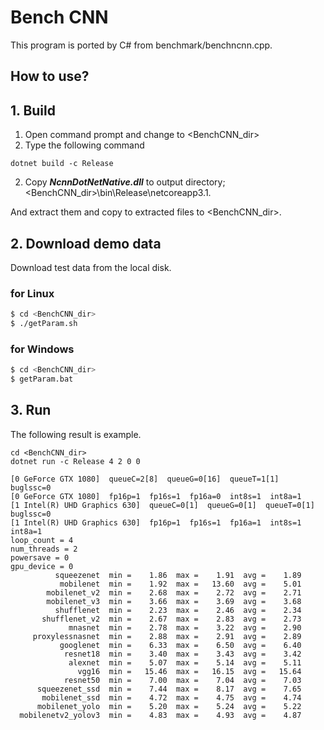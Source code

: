 ﻿# Bench CNN
  
This program is ported by C# from benchmark/benchncnn.cpp.

## How to use? 
 
## 1. Build 
 
1. Open command prompt and change to &lt;BenchCNN_dir&gt; 
1. Type the following command 
```` 
dotnet build -c Release 
```` 
2. Copy ***NcnnDotNetNative.dll*** to output directory; &lt;BenchCNN_dir&gt;\bin\Release\netcoreapp3.1. 
 
And extract them and copy to extracted files to &lt;BenchCNN_dir&gt;. 

## 2. Download demo data

Download test data from the local disk.

### for Linux

````bash
$ cd <BenchCNN_dir>
$ ./getParam.sh
````

### for Windows

````bash
$ cd <BenchCNN_dir>
$ getParam.bat
````
 
## 3. Run 
 
The following result is example. 
 
```` 
cd <BenchCNN_dir> 
dotnet run -c Release 4 2 0 0

[0 GeForce GTX 1080]  queueC=2[8]  queueG=0[16]  queueT=1[1]  buglssc=0
[0 GeForce GTX 1080]  fp16p=1  fp16s=1  fp16a=0  int8s=1  int8a=1
[1 Intel(R) UHD Graphics 630]  queueC=0[1]  queueG=0[1]  queueT=0[1]  buglssc=0
[1 Intel(R) UHD Graphics 630]  fp16p=1  fp16s=1  fp16a=1  int8s=1  int8a=1
loop_count = 4
num_threads = 2
powersave = 0
gpu_device = 0
          squeezenet  min =    1.86  max =    1.91  avg =    1.89
           mobilenet  min =    1.92  max =   13.60  avg =    5.01
        mobilenet_v2  min =    2.68  max =    2.72  avg =    2.71
        mobilenet_v3  min =    3.66  max =    3.69  avg =    3.68
          shufflenet  min =    2.23  max =    2.46  avg =    2.34
       shufflenet_v2  min =    2.67  max =    2.83  avg =    2.73
             mnasnet  min =    2.78  max =    3.22  avg =    2.90
     proxylessnasnet  min =    2.88  max =    2.91  avg =    2.89
           googlenet  min =    6.33  max =    6.50  avg =    6.40
            resnet18  min =    3.40  max =    3.43  avg =    3.42
             alexnet  min =    5.07  max =    5.14  avg =    5.11
               vgg16  min =   15.46  max =   16.15  avg =   15.64
            resnet50  min =    7.00  max =    7.04  avg =    7.03
      squeezenet_ssd  min =    7.44  max =    8.17  avg =    7.65
       mobilenet_ssd  min =    4.72  max =    4.75  avg =    4.74
      mobilenet_yolo  min =    5.20  max =    5.24  avg =    5.22
  mobilenetv2_yolov3  min =    4.83  max =    4.93  avg =    4.87
````